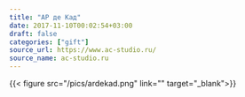 ```yaml
---
title: "АР де Кад"
date: 2017-11-10T00:02:54+03:00
draft: false
categories: ["gift"]
source_url: https://www.ac-studio.ru/
source_name: ac-studio.ru
---
```


{{< figure src="/pics/ardekad.png" link="" target="_blank">}}

<!--more-->
